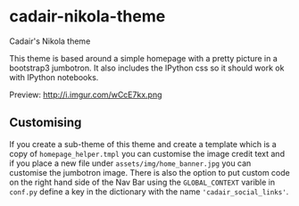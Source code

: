 cadair-nikola-theme
===================

Cadair's Nikola theme

This theme is based around a simple homepage with a pretty picture
in a bootstrap3 jumbotron. It also includes the IPython css so it should work
ok with IPython notebooks.

Preview: http://i.imgur.com/wCcE7kx.png

## Customising

If you create a sub-theme of this theme and create a template which is a copy
of `homepage_helper.tmpl` you can customise the image credit text and if you
place a new file under `assets/img/home_banner.jpg` you can customise the
jumbotron image.
There is also the option to put custom code on the right hand side of the Nav
Bar using the `GLOBAL_CONTEXT` varible in `conf.py` define a key in the
dictionary with the name `'cadair_social_links'`. 
